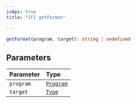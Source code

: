 ```yaml
---
jsApi: true
title: "[F] getFormat"

---
```

```ts
getFormat(program, target): string | undefined
```

## Parameters

| Parameter | Type |
| :------ | :------ |
| `program` | [`Program`](../interfaces/Program.md) |
| `target` | [`Type`](../type-aliases/Type.md) |
